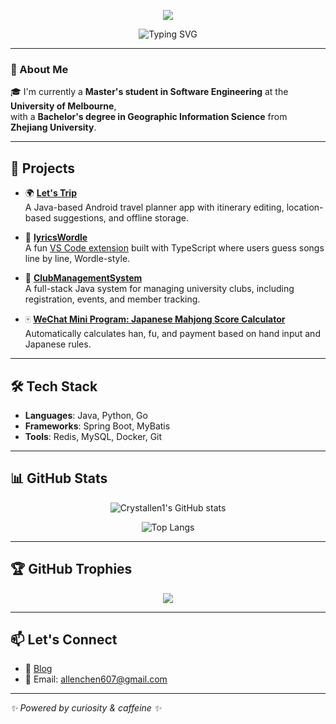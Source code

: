 <!-- Banner -->
<p align="center">
  <img src="https://capsule-render.vercel.app/api?type=waving&color=0:4facfe,100:00f2fe&height=200&section=header&text=Hi,%20I'm%20Yun%20Chen%20🚀&fontSize=40&fontColor=ffffff" />
</p>

<!-- 简介卡片 -->
<p align="center">
  <img src="https://readme-typing-svg.herokuapp.com?center=true&vCenter=true&multiline=true&width=500&height=80&lines=🚀+Backend+%7C+App+Dev;🎓+Master's+Student+@+Unimelb;🌏+Ex-ZJU+GIS+Graduate" alt="Typing SVG" />
</p>

---

### 👋 About Me

🎓 I'm currently a **Master's student in Software Engineering** at the **University of Melbourne**,  
with a **Bachelor's degree in Geographic Information Science** from **Zhejiang University**.


---

## 🚀 Projects

- 🌍 **[Let's Trip](https://github.com/Crystallen1/COMP90018)**  
  A Java-based Android travel planner app with itinerary editing, location-based suggestions, and offline storage.

- 🎵 **[lyricsWordle](https://github.com/Crystallen1/lyricsWordle)**  
  A fun [VS Code extension](https://marketplace.visualstudio.com/) built with TypeScript where users guess songs line by line, Wordle-style.

- 🏫 **[ClubManagementSystem](https://github.com/Crystallen1/ClubManagementSystem)**  
  A full-stack Java system for managing university clubs, including registration, events, and member tracking.

- 🀄 **[WeChat Mini Program: Japanese Mahjong Score Calculator](https://github.com/Crystallen1/MahjongScoreCalculator)**  
  Automatically calculates han, fu, and payment based on hand input and Japanese rules.

---

## 🛠️ Tech Stack

- **Languages**: Java, Python, Go
- **Frameworks**: Spring Boot, MyBatis
- **Tools**: Redis, MySQL, Docker, Git

---

## 📊 GitHub Stats

<p align="center">
  <img src="https://github-readme-stats.vercel.app/api?username=Crystallen1&show_icons=true&theme=default" alt="Crystallen1's GitHub stats" />
</p>

<p align="center">
  <img src="https://github-readme-stats.vercel.app/api/top-langs/?username=Crystallen1" alt="Top Langs" />
</p>


---

## 🏆 GitHub Trophies

<p align="center">
  <img src="https://github-profile-trophy.vercel.app/?username=Crystallen1&margin-w=10&theme=flat" />
</p>

---

## 📫 Let's Connect

- 📝 [Blog](http://35.76.119.252:8090)
- 📧 Email: allenchen607@gmail.com

---

_✨ Powered by curiosity & caffeine ✨_
